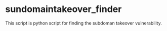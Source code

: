 # sundomaintakeover_finder
This script is python script for finding the subdoman takeover vulnerability.

